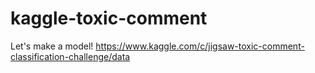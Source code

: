 # kaggle-toxic-comment
Let's make a model! https://www.kaggle.com/c/jigsaw-toxic-comment-classification-challenge/data
